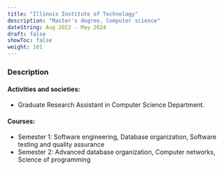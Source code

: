 ```yaml
---
title: "Illinois Institute of Technology"
description: "Master's degree, Computer science"
dateString: Aug 2022 - May 2024
draft: false
showToc: false
weight: 101
--- 
```


### Description
#### Activities and societies: 
- Graduate Research Assistant in Computer Science Department.
#### Courses: 
- Semester 1: Software engineering, Database organization, Software testing and quality assurance
- Semester 2: Advanced database organization, Computer networks, Science of programming

<!-- ### Description -->


<!--![](/experience/buyerassist/img1.jpeg#center) -->